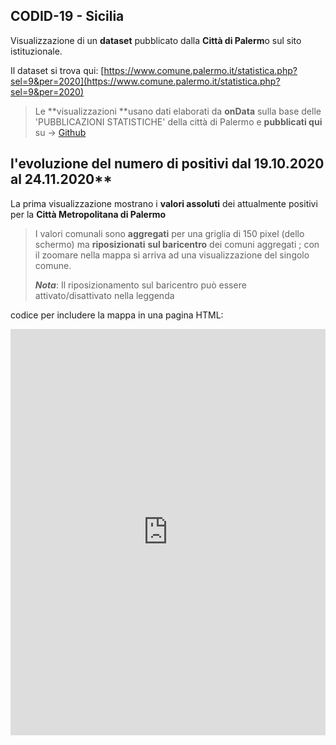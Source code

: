 ## CODID-19 - Sicilia

Visualizzazione di un **dataset** pubblicato dalla **Città di Palerm**o sul sito istituzionale.

Il dataset si trova qui: [https://www.comune.palermo.it/statistica.php?sel=9&per=2020](https://www.comune.palermo.it/statistica.php?sel=9&per=2020)

> 
>
> Le **visualizzazioni **usano dati elaborati da **onData** sulla base delle 'PUBBLICAZIONI STATISTICHE' della città di Palermo e **pubblicati qui** su -> [Github](https://github.com/opendatasicilia/covidComuniSicilia/blob/main/082053/output/positiviProvinciaPalermo.csv) 
>
> 



## l'evoluzione del numero di positivi dal **19.10.2020** al 24.11.2020**

La prima visualizzazione mostrano i **valori assoluti** dei attualmente positivi per la **Città  Metropolitana di Palermo** 

> I valori comunali sono **aggregati** per una griglia di 150 pixel (dello schermo) ma **riposizionati** **sul baricentro** dei comuni aggregati ; con il zoomare nella mappa si arriva ad una visualizzazione del singolo comune.
>
> ***Nota***: Il riposizionamento sul baricentro può essere attivato/disattivato nella leggenda

codice per includere la mappa in una pagina HTML:



<iframe id="map" width="100%" height="650" frameborder="0" scrolling="no" marginheight="0" marginwidth="0" src="https://gjrichter.github.io/ixmaps/ui/html/embed_sync_Leaflet.html?ui=embed&basemap=ll&align=right&legend=1&name=map3&sync=false&footer=true&popout=true&project=https://raw.githubusercontent.com/gjrichter/viz/master/COVID-19/projects/COVID-19-zone/ixmaps_project_zone_sicilia_final.json"></iframe>





